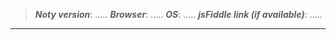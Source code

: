 > **_Noty version_**: ..... 
> **_Browser_**: .....
> **_OS_**: .....
> **_jsFiddle link (if available)_**: .....
----------
